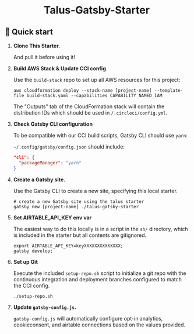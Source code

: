 <h1 align="center">
  Talus-Gatsby-Starter
</h1>

## 🚀 Quick start

1.  **Clone This Starter.**

    And pull it before using it!

2.  **Build AWS Stack & Update CCI config**

    Use the `build-stack` repo to set up all AWS resources for this project:

    ```shell
    aws cloudformation deploy --stack-name [project-name] --template-file build-stack.yaml --capabilities CAPABILITY_NAMED_IAM
    ```

    The "Outputs" tab of the CloudFormation stack will contain the distribution IDs which should be used in `/.circleci/config.yml`.

3.  **Check Gatsby CLI configuration**

    To be compatible with our CCI build scripts, Gatsby CLI should use `yarn`:

    `~/.config/gatsby/config.json` should include:

    ```json
    "cli": {
      "packageManager": "yarn"
    }
    ```

4.  **Create a Gatsby site.**

    Use the Gatsby CLI to create a new site, specifying this local starter.

    ```shell
    # create a new Gatsby site using the talus starter
    gatsby new [project-name] ./talus-gatsby-starter
    ```

5.  **Set AIRTABLE_API_KEY env var**

    The easiest way to do this locally is in a script in the `sh/` directory, which is included in the starter but all contents are gitignored.

    ```shell
    export AIRTABLE_API_KEY=keyXXXXXXXXXXXXXX;
    gatsby develop;
    ```

6.  **Set up Git**

    Execute the included `setup-repo.sh` script to initialize a git repo with the continuous integration and deployment branches configured to match the CCI config.

    ```shell
    ./setup-repo.sh
    ```

7.  **Update `gatsby-config.js`.**

    `gatsby-config.js` will automatically configure opt-in analytics, cookieconsent, and airtable connections based on the values provided.
